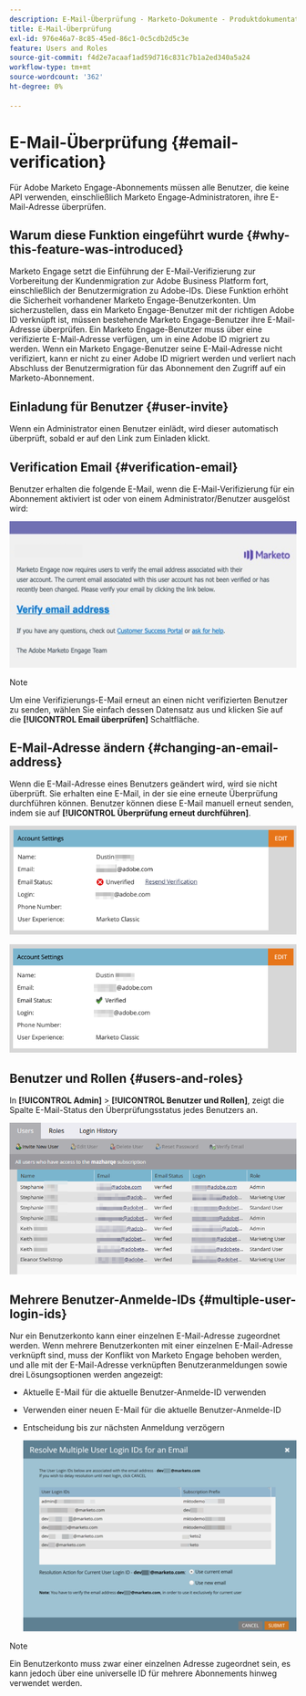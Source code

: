 ```yaml
---
description: E-Mail-Überprüfung - Marketo-Dokumente - Produktdokumentation
title: E-Mail-Überprüfung
exl-id: 976e46a7-8c85-45ed-86c1-0c5cdb2d5c3e
feature: Users and Roles
source-git-commit: f4d2e7acaaf1ad59d716c831c7b1a2ed340a5a24
workflow-type: tm+mt
source-wordcount: '362'
ht-degree: 0%

---
```


# E-Mail-Überprüfung {#email-verification}

Für Adobe Marketo Engage-Abonnements müssen alle Benutzer, die keine API verwenden, einschließlich Marketo Engage-Administratoren, ihre E-Mail-Adresse überprüfen.

## Warum diese Funktion eingeführt wurde {#why-this-feature-was-introduced}

Marketo Engage setzt die Einführung der E-Mail-Verifizierung zur Vorbereitung der Kundenmigration zur Adobe Business Platform fort, einschließlich der Benutzermigration zu Adobe-IDs. Diese Funktion erhöht die Sicherheit vorhandener Marketo Engage-Benutzerkonten. Um sicherzustellen, dass ein Marketo Engage-Benutzer mit der richtigen Adobe ID verknüpft ist, müssen bestehende Marketo Engage-Benutzer ihre E-Mail-Adresse überprüfen. Ein Marketo Engage-Benutzer muss über eine verifizierte E-Mail-Adresse verfügen, um in eine Adobe ID migriert zu werden. Wenn ein Marketo Engage-Benutzer seine E-Mail-Adresse nicht verifiziert, kann er nicht zu einer Adobe ID migriert werden und verliert nach Abschluss der Benutzermigration für das Abonnement den Zugriff auf ein Marketo-Abonnement.

## Einladung für Benutzer {#user-invite}

Wenn ein Administrator einen Benutzer einlädt, wird dieser automatisch überprüft, sobald er auf den Link zum Einladen klickt.

## Verification Email {#verification-email}

Benutzer erhalten die folgende E-Mail, wenn die E-Mail-Verifizierung für ein Abonnement aktiviert ist oder von einem Administrator/Benutzer ausgelöst wird:

![](assets/email-verification-1.png)

>[!NOTE]
>
>Um eine Verifizierungs-E-Mail erneut an einen nicht verifizierten Benutzer zu senden, wählen Sie einfach dessen Datensatz aus und klicken Sie auf die **[!UICONTROL Email überprüfen]** Schaltfläche.

## E-Mail-Adresse ändern {#changing-an-email-address}

Wenn die E-Mail-Adresse eines Benutzers geändert wird, wird sie nicht überprüft. Sie erhalten eine E-Mail, in der sie eine erneute Überprüfung durchführen können. Benutzer können diese E-Mail manuell erneut senden, indem sie auf **[!UICONTROL Überprüfung erneut durchführen]**.

![](assets/email-verification-2.png)

![](assets/email-verification-3.png)

## Benutzer und Rollen {#users-and-roles}

In **[!UICONTROL Admin]** > **[!UICONTROL Benutzer und Rollen]**, zeigt die Spalte E-Mail-Status den Überprüfungsstatus jedes Benutzers an.

![](assets/email-verification-4.png)

## Mehrere Benutzer-Anmelde-IDs {#multiple-user-login-ids}

Nur ein Benutzerkonto kann einer einzelnen E-Mail-Adresse zugeordnet werden. Wenn mehrere Benutzerkonten mit einer einzelnen E-Mail-Adresse verknüpft sind, muss der Konflikt von Marketo Engage behoben werden, und alle mit der E-Mail-Adresse verknüpften Benutzeranmeldungen sowie drei Lösungsoptionen werden angezeigt:

* Aktuelle E-Mail für die aktuelle Benutzer-Anmelde-ID verwenden
* Verwenden einer neuen E-Mail für die aktuelle Benutzer-Anmelde-ID
* Entscheidung bis zur nächsten Anmeldung verzögern

  ![](assets/email-verification-5.png)

>[!NOTE]
>
>Ein Benutzerkonto muss zwar einer einzelnen Adresse zugeordnet sein, es kann jedoch über eine universelle ID für mehrere Abonnements hinweg verwendet werden.
